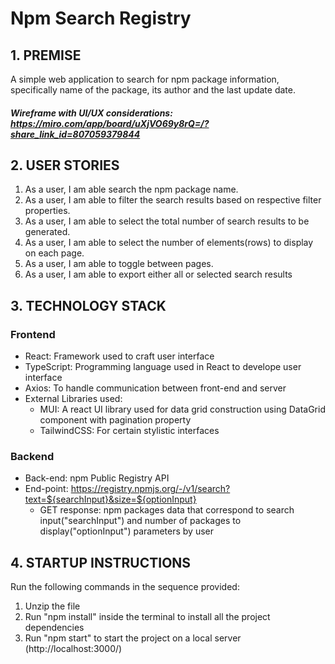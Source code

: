 # Npm Search Registry

## 1. PREMISE
A simple web application to search for npm package information, specifically name of the package, its author and the  last update date.

##### Wireframe with UI/UX considerations: https://miro.com/app/board/uXjVO69y8rQ=/?share_link_id=807059379844

## 2. USER STORIES
1. As a user, I am able search the npm package name.
2. As a user, I am able to filter the search results based on respective filter properties.
3. As a user, I am able to select the total number of search results to be generated.
4. As a user, I am able to select the number of elements(rows) to display on each page.
5. As a user, I am able to toggle between pages.
6. As a user, I am able to export either all or selected search results

## 3. TECHNOLOGY STACK
### Frontend
- React: Framework used to craft user interface
- TypeScript: Programming language used in React to develope user interface
- Axios: To handle communication between front-end and server
- External Libraries used:
  - MUI: A react UI library used for data grid construction using DataGrid component with pagination property
  - TailwindCSS: For certain stylistic interfaces 
### Backend
- Back-end: npm Public Registry API
- End-point: https://registry.npmjs.org/-/v1/search?text=${searchInput}&size=${optionInput}
    - GET response: npm packages data that correspond to search input("searchInput") and number of packages to display("optionInput") parameters by user

## 4. STARTUP INSTRUCTIONS 
Run the following commands in the sequence provided:
1. Unzip the file
2. Run "npm install" inside the terminal to install all the project dependencies 
3. Run "npm start" to start the project on a local server (http://localhost:3000/)



